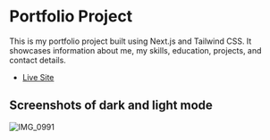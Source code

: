 # Portfolio Project

This is my portfolio project built using Next.js and Tailwind CSS. It showcases information about me, my skills, education, projects, and contact details.

- [Live Site](https://next-js-portfolio-umber-nine.vercel.app/)

## Screenshots of dark and light mode

![IMG_0991](https://github.com/IsuruX98/Next.js-Portfolio/assets/104721314/9e879e60-a92b-4e8c-bf1b-e99d7ce912a7)


